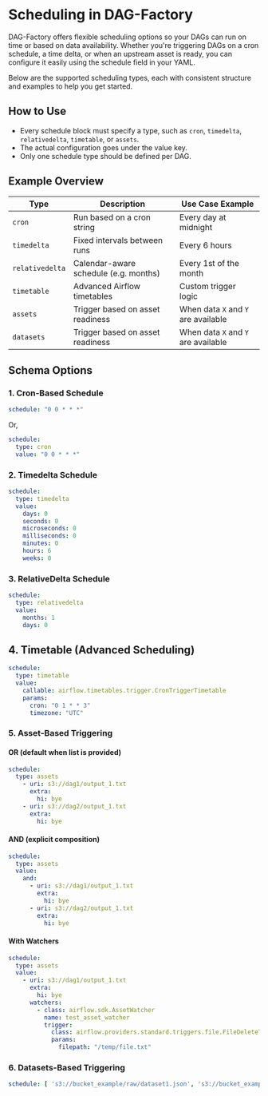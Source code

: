 # Scheduling in DAG-Factory

DAG-Factory offers flexible scheduling options so your DAGs can run on time or based on data availability. Whether you're triggering DAGs on a cron schedule, a time delta, or when an upstream asset is ready, you can configure it easily using the schedule field in your YAML.

Below are the supported scheduling types, each with consistent structure and examples to help you get started.

## How to Use

- Every schedule block must specify a type, such as `cron`, `timedelta`, `relativedelta`, `timetable`, or `assets`.
- The actual configuration goes under the value key.
- Only one schedule type should be defined per DAG.

## Example Overview

| Type            | Description                           | Use Case Example                    |
|-----------------| ------------------------------------- |-------------------------------------|
| `cron`          | Run based on a cron string            | Every day at midnight               |
| `timedelta`     | Fixed intervals between runs          | Every 6 hours                       |
| `relativedelta` | Calendar-aware schedule (e.g. months) | Every 1st of the month              |
| `timetable`     | Advanced Airflow timetables           | Custom trigger logic                |
| `assets`        | Trigger based on asset readiness      | When data `X` and `Y` are available |
| `datasets`      | Trigger based on asset readiness      | When data `X` and `Y` are available |

## Schema Options

### 1. Cron-Based Schedule

```yaml
schedule: "0 0 * * *"
```

Or,

```yaml
schedule:
  type: cron
  value: "0 0 * * *"
```

### 2. Timedelta Schedule

```yaml
schedule:
  type: timedelta
  value:
    days: 0
    seconds: 0
    microseconds: 0
    milliseconds: 0
    minutes: 0
    hours: 6
    weeks: 0
```

### 3. RelativeDelta Schedule

```yaml
schedule:
  type: relativedelta
  value:
    months: 1
    days: 0
```

## 4. Timetable (Advanced Scheduling)

```yaml
schedule:
  type: timetable
  value:
    callable: airflow.timetables.trigger.CronTriggerTimetable
    params:
      cron: "0 1 * * 3"
      timezone: "UTC"

```

### 5. Asset-Based Triggering

#### OR (default when list is provided)

```yaml
schedule:
  type: assets
    - uri: s3://dag1/output_1.txt
      extra:
        hi: bye
    - uri: s3://dag2/output_1.txt
      extra:
        hi: bye
```

#### AND (explicit composition)

```yaml
schedule:
  type: assets
  value:
    and:
      - uri: s3://dag1/output_1.txt
        extra:
          hi: bye
      - uri: s3://dag2/output_1.txt
        extra:
          hi: bye
```

#### With Watchers

```yaml
schedule:
  type: assets
  value:
    - uri: s3://dag1/output_1.txt
      extra:
        hi: bye
      watchers:
        - class: airflow.sdk.AssetWatcher
          name: test_asset_watcher
          trigger:
            class: airflow.providers.standard.triggers.file.FileDeleteTrigger
            params:
              filepath: "/temp/file.txt"
```

### 6. Datasets-Based Triggering

```yaml
schedule: [ 's3://bucket_example/raw/dataset1.json', 's3://bucket_example/raw/dataset2.json' ]
```
